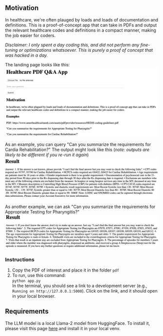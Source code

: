 ## Motivation
In healthcare, we're often plauged by loads and loads of documentation
and definitions. This is a proof-of-concept app that can
take in PDFs and output the relevant healthcare codes
and definitions in a compact manner, making the job easier for coders.

*Disclaimer: I only spent a day coding this, and did not perform any fine-tuning or optimizations whatsoever. This is 
purely a proof of concept that was hacked in a day.*

The landing page looks like this:
![image](img/landing.png)

As an example, you can query "Can you summarize the requirements for Cardia Rehabilitation?"
The output might look like this (*note: outputs are likely to be different if you re-run it again*)
![image](img/cardiac_rehab_ouput.png)

As another example, we can ask "Can you summarize the requirements for Appropriate Testing for Pharyngitis?"
![image](img/pharyngitis_output.png)
### Instructions
1. Copy the PDF of interest and place it in the folder `pdf`
2. To run, use this command: <br>
`python app.py` <br>
In the terminal, you should see a link to a development server 
(e.g., `Running on http://127.0.0.1:5000`). Click
on the link, and it should open in your local browser.

## Requirements
The LLM model is a local Llama-2 model from HuggingFace. To install it, please visit this page [here](https://huggingface.co/TheBloke/Llama-2-7B-Chat-GGUF)
and install it in your local venv.